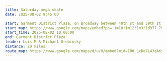 ```yaml
---
title: Saturday mega skate
date: 2025-08-02 9:45:00

start: Garment District Plaza, on Broadway between 40th st and 39th st
start_map: https://www.google.com/maps/embed?pb=!1m18!1m12!1m3!1d377.79528089955994!2d-73.98698868515856!3d40.75405671194928!2m3!1f0!2f0!3f0!3m2!1i1024!2i768!4f13.1!3m3!1m2!1s0x89c25908164549ab%3A0xbae101be1d87d547!2sGarment%20District%20Plaza!5e0!3m2!1sen!2sus!4v1752179315895!5m2!1sen!2sus
start_time: 2025-08-02 10:00:00
end: Garment District Plaza
leader: Luis M & Michael Grebinsky
distance: 20 miles
route_map: https://www.google.com/maps/d/u/0/embed?mid=1R8_LxDo7L43qAKsqLnAZ8wB9M15zC4Q&ehbc=2E312F&noprof=1
---
```

